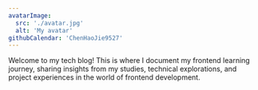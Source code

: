 ```yaml
---
avatarImage:
  src: './avatar.jpg'
  alt: 'My avatar'
githubCalendar: 'ChenHaoJie9527'
---
```


Welcome to my tech blog! This is where I document my frontend learning journey, sharing insights from my studies, technical explorations, and project experiences in the world of frontend development.